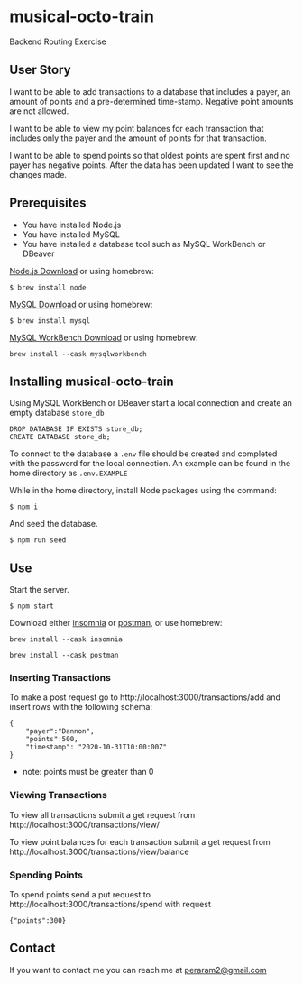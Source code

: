 # musical-octo-train

Backend Routing Exercise

## User Story

I want to be able to add transactions to a database that includes a payer, an amount of points and a pre-determined time-stamp. Negative point amounts are not allowed.

I want to be able to view my point balances for each transaction that includes only the payer and the amount of points for that transaction.

I want to be able to spend points so that oldest points are spent first and no payer has negative points. After the data has been updated I want to see the changes made.

## Prerequisites

- You have installed Node.js
- You have installed MySQL
- You have installed a database tool such as MySQL WorkBench or DBeaver

[Node.js Download](https://nodejs.org/en/download/) or using homebrew:

```
$ brew install node
```

[MySQL Download](https://dev.mysql.com/downloads/mysql/)
or using homebrew:

```
$ brew install mysql
```

[MySQL WorkBench Download](https://dev.mysql.com/downloads/workbench/) or using homebrew:

```
brew install --cask mysqlworkbench
```

## Installing musical-octo-train

Using MySQL WorkBench or DBeaver start a local connection and create an empty database `store_db`

```
DROP DATABASE IF EXISTS store_db;
CREATE DATABASE store_db;
```

To connect to the database a `.env` file should be created and completed with the password for the local connection. An example can be found in the home directory as `.env.EXAMPLE`

While in the home directory, install Node packages using the command:

```
$ npm i
```

And seed the database.

```
$ npm run seed
```

## Use

Start the server.

```
$ npm start
```

Download either [insomnia](https://insomnia.rest/download) or [postman](https://www.postman.com/downloads/), or
use homebrew:

```
brew install --cask insomnia
```

```
brew install --cask postman
```

### Inserting Transactions

To make a post request go to http://localhost:3000/transactions/add and insert rows with the following schema:

```
{
    "payer":"Dannon",
    "points":500,
    "timestamp": "2020-10-31T10:00:00Z"
}
```

- note: points must be greater than 0

### Viewing Transactions

To view all transactions submit a get request from http://localhost:3000/transactions/view/

To view point balances for each transaction submit a get request from http://localhost:3000/transactions/view/balance

### Spending Points

To spend points send a put request to http://localhost:3000/transactions/spend
with request

```
{"points":300}
```

## Contact

If you want to contact me you can reach me at peraram2@gmail.com
